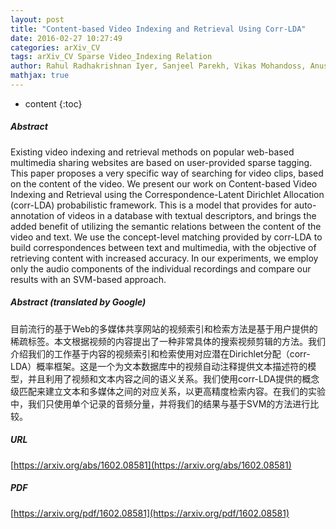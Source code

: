 ```yaml
---
layout: post
title: "Content-based Video Indexing and Retrieval Using Corr-LDA"
date: 2016-02-27 10:27:49
categories: arXiv_CV
tags: arXiv_CV Sparse Video_Indexing Relation
author: Rahul Radhakrishnan Iyer, Sanjeel Parekh, Vikas Mohandoss, Anush Ramsurat, Bhiksha Raj, Rita Singh
mathjax: true
---
```


* content
{:toc}

##### Abstract
Existing video indexing and retrieval methods on popular web-based multimedia sharing websites are based on user-provided sparse tagging. This paper proposes a very specific way of searching for video clips, based on the content of the video. We present our work on Content-based Video Indexing and Retrieval using the Correspondence-Latent Dirichlet Allocation (corr-LDA) probabilistic framework. This is a model that provides for auto-annotation of videos in a database with textual descriptors, and brings the added benefit of utilizing the semantic relations between the content of the video and text. We use the concept-level matching provided by corr-LDA to build correspondences between text and multimedia, with the objective of retrieving content with increased accuracy. In our experiments, we employ only the audio components of the individual recordings and compare our results with an SVM-based approach.

##### Abstract (translated by Google)
目前流行的基于Web的多媒体共享网站的视频索引和检索方法是基于用户提供的稀疏标签。本文根据视频的内容提出了一种非常具体的搜索视频剪辑的方法。我们介绍我们的工作基于内容的视频索引和检索使用对应潜在Dirichlet分配（corr-LDA）概率框架。这是一个为文本数据库中的视频自动注释提供文本描述符的模型，并且利用了视频和文本内容之间的语义关系。我们使用corr-LDA提供的概念级匹配来建立文本和多媒体之间的对应关系，以更高精度检索内容。在我们的实验中，我们只使用单个记录的音频分量，并将我们的结果与基于SVM的方法进行比较。

##### URL
[https://arxiv.org/abs/1602.08581](https://arxiv.org/abs/1602.08581)

##### PDF
[https://arxiv.org/pdf/1602.08581](https://arxiv.org/pdf/1602.08581)


